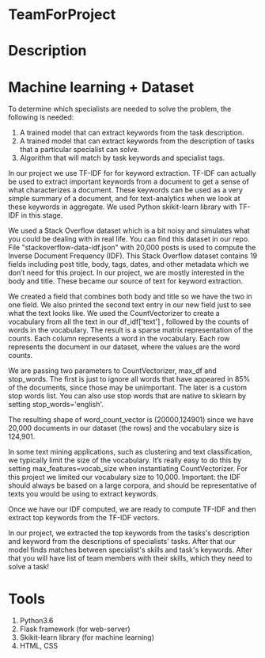 # TeamForProject

# Description

# Machine learning + Dataset

To determine which specialists are needed to solve the problem, the following is needed:

1. A trained model that can extract keywords from the task description.
2. A trained model that can extract keywords from the description of tasks that a particular specialist can solve.
3. Algorithm that will match by task keywords and specialist tags.

In our project we use TF-IDF for for keyword extraction. TF-IDF can actually be used to extract important keywords from a document to get a sense of what characterizes a document. These keywords can be used as a very simple summary of a document, and for text-analytics when we look at these keywords in aggregate. We used Python skikit-learn library with TF-IDF in this stage.
 
We used a Stack Overflow dataset which is a bit noisy and simulates what you could be dealing with in real life. You can find this dataset in our repo. File "stackoverflow-data-idf.json" with 20,000 posts is used to compute the Inverse Document Frequency (IDF). This Stack Overflow dataset contains 19 fields including post title, body, tags, dates, and other metadata which we don’t need for this project. In our project, we are mostly interested in the body and title. These became our source of text for keyword extraction.

We created a field that combines both body and title so we have the two in one field. We also printed the second text entry in our new field just to see what the text looks like. We used the CountVectorizer to create a vocabulary from all the text in our df_idf['text'] , followed by the counts of words in the vocabulary. The result is a sparse matrix representation of the counts. Each column represents a word in the vocabulary. Each row represents the document in our dataset, where the values are the word counts.

We are passing two parameters to CountVectorizer, max_df and stop_words. The first is just to ignore all words that have appeared in 85% of the documents, since those may be unimportant. The later is a custom stop words list. You can also use stop words that are native to sklearn by setting stop_words='english'. 

The resulting shape of word_count_vector is (20000,124901) since we have 20,000 documents in our dataset (the rows) and the vocabulary size is 124,901.

In some text mining applications, such as clustering and text classification, we typically limit the size of the vocabulary. It’s really easy to do this by setting max_features=vocab_size when instantiating CountVectorizer. For this project we limited our vocabulary size to 10,000. Important: the IDF should always be based on a large corpora, and should be representative of texts you would be using to extract keywords. 

Once we have our IDF computed, we are ready to compute TF-IDF and then extract top keywords from the TF-IDF vectors.

In our project, we extracted the top keywords from the tasks's description and keyword from the descriptions of specialists' tasks. After that our model finds matches between specialist's skills and task's keywords. After that you will have list of team members with their skills, which they need to solve a task!

# Tools

1. Python3.6 
2. Flask framework (for web-server)
3. Skikit-learn library (for machine learning)
4. HTML, CSS


